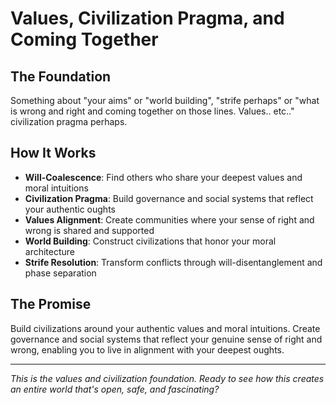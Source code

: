 # Values, Civilization Pragma, and Coming Together

## The Foundation
Something about "your aims" or "world building", "strife perhaps" or "what is wrong and right and coming together on those lines. Values.. etc.." civilization pragma perhaps.

## How It Works
- **Will-Coalescence**: Find others who share your deepest values and moral intuitions
- **Civilization Pragma**: Build governance and social systems that reflect your authentic oughts
- **Values Alignment**: Create communities where your sense of right and wrong is shared and supported
- **World Building**: Construct civilizations that honor your moral architecture
- **Strife Resolution**: Transform conflicts through will-disentanglement and phase separation

## The Promise
Build civilizations around your authentic values and moral intuitions. Create governance and social systems that reflect your genuine sense of right and wrong, enabling you to live in alignment with your deepest oughts.

---

*This is the values and civilization foundation. Ready to see how this creates an entire world that's open, safe, and fascinating?*
